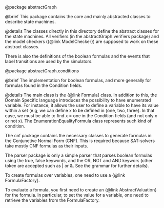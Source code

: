 @package abstractGraph

@brief
This package contains the core and mainly abstracted classes to describe 
state machines.

@details
The classes directly in this directory define the abstract classes for 
the state machines.
All verifiers (in the abstractGraph.verifiers package) and the model checkers
 ({@link ModelChecker}) are supposed to work on these abstract classes.
 
 There is also the definitions of the boolean formulas and the events that
 label transitions are used by the simulators.

@package abstractGraph.conditions

@brief
The implementation for boolean formulas, and more generally for formulas found
in the Condition fields.

@details
The main class is the {@link Formula} class. In addition to this, the Domain
Specific language introduces the possibility to have enumerated variable.
For instance, it allows the user to define a variable to have its value within
a set (e.g; we can define x to be defined in {one, two, three}. In that case,
we must be able to find x = one in the Condition fields (and not only x or not x).
The EnumerationEqualityFormula class represents such kind of condition.

The cnf package contains the necessary classes to generate formulas
in the Conjunctive Normal Form (CNF). This is required because SAT-solvers
take mostly CNF formulas as their inputs.

The parser package is only a simple parser that parses boolean formulas using 
the true, false keywords, and the OR, NOT and AND keywors (other token are 
accepted such as | or &. See the grammar for further details).

To create formulas over variables, one need to use a {@link FormulaFactory}.
         
To evaluate a formula, you first need to create an {@link AbstractValuation}
for the formula. In particular, to set the value for a variable,
one need to retrieve the variables from the FormulaFactory.